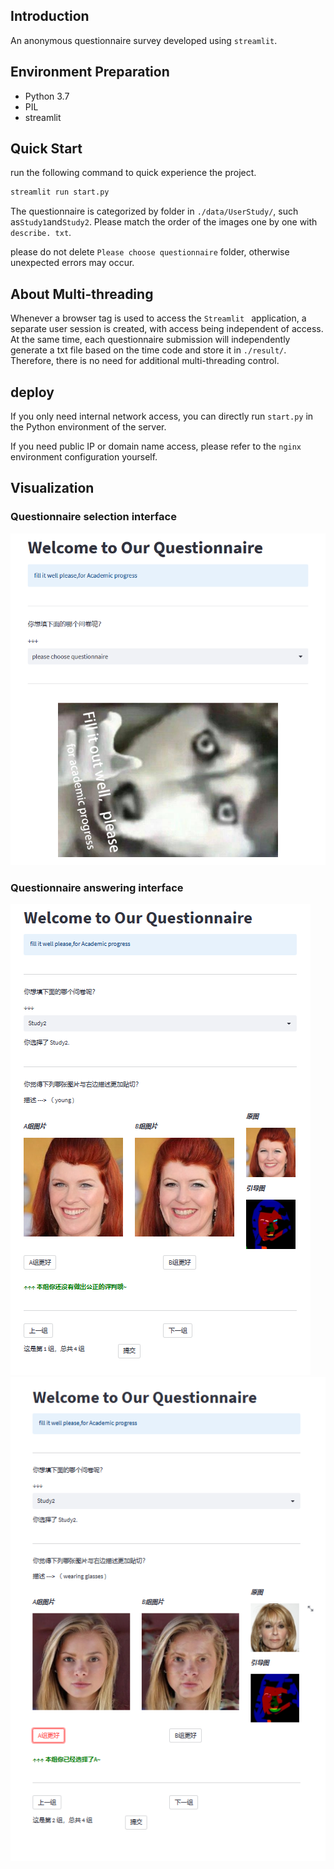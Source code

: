 ## Introduction

An anonymous questionnaire survey developed using `streamlit`.



## Environment Preparation

- Python 3.7
- PIL
- streamlit



## Quick Start

run the following command to quick experience the project.

```python
streamlit run start.py
```



The questionnaire is categorized by folder in `./data/UserStudy/`, such as`Study1`and`Study2`. Please match the order of the images one by one with `describe. txt`.



please do not delete `Please choose questionnaire` folder, otherwise unexpected errors may occur.



## About Multi-threading

Whenever a browser tag is used to access the `Streamlit ` application, a separate user session is created, with access being independent of access.  At the same time, each questionnaire submission will independently generate a txt file based on the time code and store it in `./result/`. Therefore, there is no need for additional multi-threading control.



## deploy

If you only need internal network access, you can directly run `start.py` in the Python environment of the server.

If you need public IP or domain name access, please refer to the `nginx ` environment configuration yourself.



## Visualization

### Questionnaire selection interface

<img src="./doc/pic001.jpg" style="zoom: 67%;" />



### Questionnaire answering interface

<img src="./doc/pic002.jpg"  />



<img src="./doc/pic003.jpg"  />